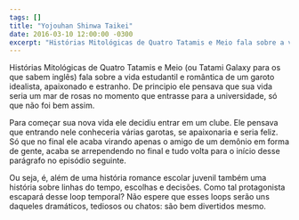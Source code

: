 ```yaml
---
tags: []
title: "Yojouhan Shinwa Taikei"
date: 2016-03-10 12:00:00 -0300
excerpt: "Histórias Mitológicas de Quatro Tatamis e Meio fala sobre a vida estudantil e romântica de um garoto idealista, apaixonado e estranho."
---
```


Histórias Mitológicas de Quatro Tatamis e Meio (ou Tatami Galaxy para os que sabem inglês) fala sobre a vida estudantil e romântica de um garoto idealista, apaixonado e estranho. De principio ele pensava que sua vida seria um mar de rosas no momento que entrasse para a universidade, só que não foi bem assim.

Para começar sua nova vida ele decidiu entrar em um clube. Ele pensava que entrando nele conheceria várias garotas, se apaixonaria e seria feliz. Só que no final ele acaba virando apenas o amigo de um demônio em forma de gente, acaba se arrependendo no final e tudo volta para o início desse parágrafo no episódio seguinte.

Ou seja, é, além de uma história romance escolar juvenil também uma história sobre linhas do tempo, escolhas e decisões. Como tal protagonista escapará desse loop temporal? Não espere que esses loops serão uns daqueles dramáticos, tediosos ou chatos: são bem divertidos mesmo.
